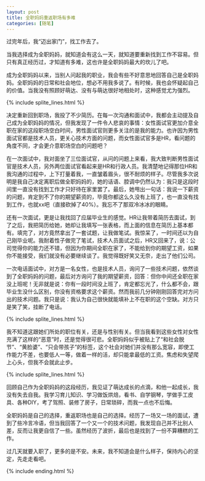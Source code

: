 ```yaml
---
layout: post
title: 全职妈妈重返职场有多难
categories: [随笔]
---
```


过完年后，我“迈出家门”，找工作去了。

当我选择成为全职妈妈，就知道会有这么一天，就知道要重新找到工作不容易。但只有真正经历过，才知道有多难，这也许是全职妈妈最大的坎儿了吧。

<!--more-->



成为全职妈妈以来，当别人问起我的职业，我会有些不好意思地回答自己是全职妈妈。全职妈妈的日常和社会地位，想必不用我多说了。有时候，我也会怀疑起自己的价值。当我没有照顾好萌达、没有与萌达很好地相处时，这种感觉尤为强烈。


{% include splite_lines.html %}


决定重新回到职场，我投了不少简历。在每一次沟通和面试中，我都会主动提及自己成为全职妈妈的情况，但我发现了一件令人悲哀的事情：女性面试官更加介意全职在家的这段职场空白时间，男性面试官则更多关注的是我的能力。也许因为男性面试官都是技术人员，更关心技术方面的问题，而女性面试官多是HR，看问题的角度不同，才会更介意职场空白的问题吧？



在一次面试中，我对面坐了三位面试官，从问的问题上来看，我大致判断男性面试官是技术人员，另外两位面试官看起来是HR和行政人员。我清楚地记得那位HR和我沟通的过程中，上下打量着我，一直皱着眉头，很不耐烦的样子。尽管我多次说明是我自己决定离职后做全职妈妈的，她的话语、腔调中仍然认为：我只是这段时间里一直没有找到工作才只好待在家里罢了。最后，她甩出一句话：我说一下薪资的问题，肯定到不了你的期望薪资的，毕竟你都这么久没有上班了，也一直没有找到工作，也就xx吧（直接砍掉了40%）。我忘不了那双冷冰冰的眼睛。



还有一次面试，更是让我找回了应届毕业生的感觉。HR让我带着简历去面试，到了之后，我把简历给她，她却让我填写一张表格，而上面的信息在简历上基本都有。填完了，对方竟然拿出了一套试题，让我做笔试。我惊呆了，一时间还以为自己刚毕业呢。我耐着性子做完了笔试，技术人员面试之后，HR又回来了，说：公司觉得你的能力还不错，但因为你期间全职在家了，不能给到你的期望工资，如果你不能接受，我们就没有必要继续谈了。我觉得既好笑又无奈，走出了他们公司。



一次电话面试中，对方是一名女性，也是技术人员，询问了一些技术问题，依然谈到了全职妈妈的问题，最后对方询问了我的期望薪资，回答：但你中间还全职在家没上班呢！无非就是说：你有一段时间没上班了，肯定都忘光了，什么都不会，跟毕业生没什么区别，你没有资格要求这个薪资。然而我前几分钟刚刚回答完对方问出的技术问题。我只是说：我认为自己很快就能填补上不在职的这个空缺。对方只是笑了笑，挂断了电话。


{% include splite_lines.html %}


我不知道这跟她们所处的职位有关，还是与性别有关。但当我看到这些女性对女性充满了这样的“恶意”时，还是觉得很可悲。全职妈妈似乎被贴上了“和社会脱节”、“黄脸婆”、“只会带孩子”的标签，这个社会对她们并没有那么宽容，即使工作能力不差，也要低人一等，做着一样的活，却只能拿最低的工资。焦虑和失望爬上心头，但我不会就此止步。

{% include splite_lines.html %}


回顾自己作为全职妈妈的这段经历，我见证了萌达成长的点滴，和他一起成长，我没有失去自我。我学习育儿知识、学习做饭烘焙，看书、自学钢琴，学做手工皮具、各种DIY，考了驾照、装修了房子，日常琐碎，而我一点也不后悔。

全职妈妈是自己的选择，重返职场也是自己的选择。经历了一场又一场的面试，遭到了些冷言冷语，但当我回答了一个又一个的技术问题，我发现自己并不比别人差，反而让我更自信了一些。虽然经历了波折，最后也是找到了一份不算糟糕的工作。

过几天就要入职了，更多的是不安。未来，我不知道会是什么样子，保持内心的坚定，先走走看吧。

{% include ending.html %}
